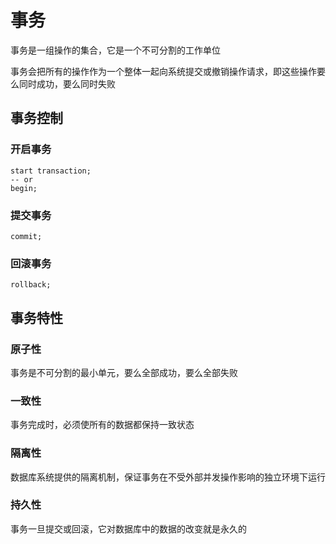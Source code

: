 # 事务

事务是一组操作的集合，它是一个不可分割的工作单位

事务会把所有的操作作为一个整体一起向系统提交或撤销操作请求，即这些操作要么同时成功，要么同时失败

## 事务控制

### 开启事务

```mysql
start transaction;
-- or
begin; 
```

### 提交事务

```mysql
commit; 
```

### 回滚事务

```mysql
rollback;
```

## 事务特性

### 原子性

事务是不可分割的最小单元，要么全部成功，要么全部失败

### 一致性

事务完成时，必须使所有的数据都保持一致状态

### 隔离性

数据库系统提供的隔离机制，保证事务在不受外部并发操作影响的独立环境下运行

### 持久性

事务一旦提交或回滚，它对数据库中的数据的改变就是永久的